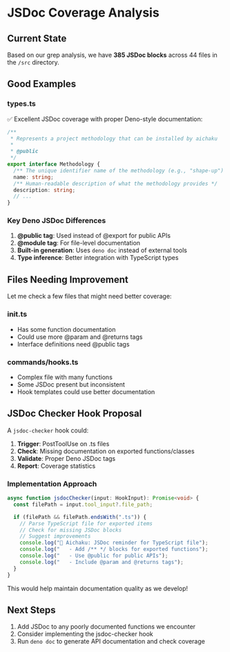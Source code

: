 # JSDoc Coverage Analysis

## Current State

Based on our grep analysis, we have **385 JSDoc blocks** across 44 files in the
`/src` directory.

## Good Examples

### types.ts

✅ Excellent JSDoc coverage with proper Deno-style documentation:

```typescript
/**
 * Represents a project methodology that can be installed by aichaku
 *
 * @public
 */
export interface Methodology {
  /** The unique identifier name of the methodology (e.g., "shape-up") */
  name: string;
  /** Human-readable description of what the methodology provides */
  description: string;
  // ...
}
```

### Key Deno JSDoc Differences

1. **@public tag**: Used instead of @export for public APIs
2. **@module tag**: For file-level documentation
3. **Built-in generation**: Uses `deno doc` instead of external tools
4. **Type inference**: Better integration with TypeScript types

## Files Needing Improvement

Let me check a few files that might need better coverage:

### init.ts

- Has some function documentation
- Could use more @param and @returns tags
- Interface definitions need @public tags

### commands/hooks.ts

- Complex file with many functions
- Some JSDoc present but inconsistent
- Hook templates could use better documentation

## JSDoc Checker Hook Proposal

A `jsdoc-checker` hook could:

1. **Trigger**: PostToolUse on .ts files
2. **Check**: Missing documentation on exported functions/classes
3. **Validate**: Proper Deno JSDoc tags
4. **Report**: Coverage statistics

### Implementation Approach

```typescript
async function jsdocChecker(input: HookInput): Promise<void> {
  const filePath = input.tool_input?.file_path;

  if (filePath && filePath.endsWith(".ts")) {
    // Parse TypeScript file for exported items
    // Check for missing JSDoc blocks
    // Suggest improvements
    console.log("📝 Aichaku: JSDoc reminder for TypeScript file");
    console.log("   - Add /** */ blocks for exported functions");
    console.log("   - Use @public for public APIs");
    console.log("   - Include @param and @returns tags");
  }
}
```

This would help maintain documentation quality as we develop!

## Next Steps

1. Add JSDoc to any poorly documented functions we encounter
2. Consider implementing the jsdoc-checker hook
3. Run `deno doc` to generate API documentation and check coverage
